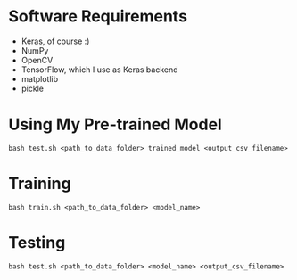 # Software Requirements
- Keras, of course :)
- NumPy
- OpenCV
- TensorFlow, which I use as Keras backend
- matplotlib
- pickle

# Using My Pre-trained Model
```
bash test.sh <path_to_data_folder> trained_model <output_csv_filename>
```

# Training
```
bash train.sh <path_to_data_folder> <model_name>
```
# Testing
```
bash test.sh <path_to_data_folder> <model_name> <output_csv_filename>
```
